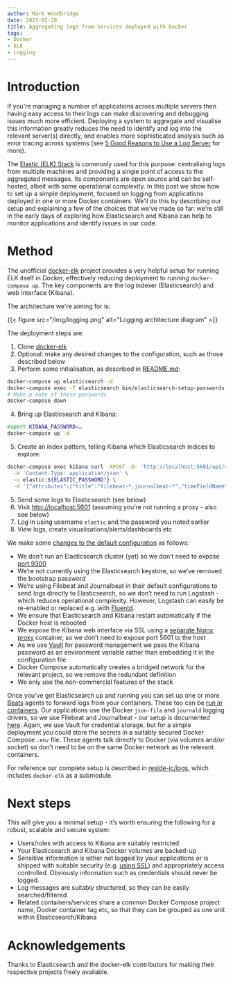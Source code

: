 ```yaml
---
author: Mark Woodbridge
date: 2021-02-18
title: Aggregating logs from services deployed with Docker
tags:
- Docker
- ELK
- Logging
---
```


# Introduction

If you're managing a number of applications across multiple servers then having easy access to their logs can make
discovering and debugging issues much more efficient. Deploying a system to aggregate and visualise this information
greatly reduces the need to identify and log into the relevant server(s) directly, and enables more sophisticated
analysis such as error tracing across systems (see [5 Good Reasons to Use a Log Server] for more).

[5 Good Reasons to Use a Log Server]: https://dzone.com/articles/5-good-reasons-to-use-a-log-server

The [Elastic (ELK) Stack](https://www.elastic.co/what-is/elk-stack) is commonly used for this purpose: centralising logs
from multiple machines and providing a single point of access to the aggregated messages. Its components are open source
and can be self-hosted, albeit with some operational complexity. In this post we show how to set up a simple deployment,
focused on logging from applications deployed in one or more Docker containers. We’ll do this by describing our setup
and explaining a few of the choices that we’ve made so far: we’re still in the early days of exploring how Elasticsearch
and Kibana can help to monitor applications and identify issues in our code.

# Method

The unofficial [docker-elk](https://github.com/deviantony/docker-elk) project provides a very helpful setup for running
ELK itself in Docker, effectively reducing deployment to running `docker-compose up`. The key components are the log
indexer (Elasticsearch) and web interface (Kibana).

The architecture we're aiming for is:

{{< figure src="/img/logging.png" alt="Logging architecture diagram" >}}

The deployment steps are:

1. Clone [docker-elk](https://github.com/deviantony/docker-elk)
2. Optional: make any desired changes to the configuration, such as those described below
3. Perform some initialisation, as described
   in [README.md](https://github.com/deviantony/docker-elk/blob/main/README.md):

  ```sh
  docker-compose up elasticsearch -d
  docker-compose exec -T elasticsearch bin/elasticsearch-setup-passwords auto --batch
  # Make a note of these passwords
  docker-compose down
  ```

4. Bring up Elasticsearch and Kibana:

  ```sh
  export KIBANA_PASSWORD=…
  docker-compose up -d
  ```

5. Create an index pattern, telling Kibana which Elasticsearch indices to explore:

  ```sh
  docker-compose exec kibana curl -XPOST -D- 'http://localhost:5601/api/saved_objects/index-pattern' \
    -H 'Content-Type: application/json' \
    -u elastic:${ELASTIC_PASSWORD?} \
    -d '{"attributes":{"title":"filebeat-*,journalbeat-*","timeFieldName":"@timestamp"}}'
  ```

5. Send some logs to Elasticsearch (see below)
6. Visit <http://localhost:5601> (assuming you’re not running a proxy - also see below)
7. Log in using username `elastic` and the password you noted earlier
8. View logs, create visualisations/alerts/dashboards etc

We make some
[changes to the default configuration](https://github.com/deviantony/docker-elk/compare/main...reside-ic:main) as
follows:

- We don’t run an Elasticsearch cluster (yet) so we don’t need to
  expose [port 9300](https://discuss.elastic.co/t/what-are-ports-9200-and-9300-used-for/238578)
- We’re not currently using the Elasticsearch keystore, so we’ve removed the bootstrap password
- We’re using Filebeat and Journalbeat in their default configurations to send logs directly to Elasticsearch, so we
  don’t need to run Logstash - which reduces operational complexity. However, Logstash can easily be re-enabled or
  replaced e.g. with [Fluentd](https://www.fluentd.org/).
- We ensure that Elasticsearch and Kibana restart automatically if the Docker host is rebooted
- We expose the Kibana web interface via SSL using
  a [separate Nginx proxy](https://github.com/reside-ic/logs/blob/main/docker-compose.override.yml) container, so we
  don’t need to expose port 5601 to the host
- As we use [Vault](https://www.vaultproject.io/) for password management we pass the Kibana password as an environment
  variable rather than embedding it in the configuration file
- Docker Compose automatically creates a bridged network for the relevant project, so we remove the redundant definition
- We only use the non-commercial features of the stack

Once you’ve got Elasticsearch up and running you can set up one or more [Beats](https://www.elastic.co/beats/) agents to
forward logs from your containers. These too can
be [run in containers](https://github.com/reside-ic/beats/blob/main/docker-compose.yml). Our applications use the
Docker `json-file` and `journald` logging drivers, so we use Filebeat and Journalbeat - our setup is
documented [here](https://github.com/reside-ic/beats). Again, we use Vault for credential storage, but for a simple
deployment you could store the secrets in a suitably secured Docker Compose `.env` file. These agents talk directly to
Docker (via volumes and/or socket) so don’t need to be on the same Docker network as the relevant containers.

For reference our complete setup is described in [reside-ic/logs](https://github.com/reside-ic/logs/), which includes
`docker-elk` as a submodule.

# Next steps

This will give you a minimal setup - it’s worth ensuring the following for a robust, scalable and secure system:

- Users/roles with access to Kibana are suitably restricted
- Your Elasticsearch and Kibana Docker volumes are backed-up
- Sensitive information is either not logged by your applications or is shipped with suitable security (e.g.
  [using SSL](https://www.elastic.co/guide/en/beats/filebeat/current/configuration-ssl.html)) and appropriately access
  controlled. Obviously information such as credentials should never be logged.
- Log messages are suitably structured, so they can be easily searched/filtered
- Related containers/services share a common Docker Compose project name, Docker container tag etc, so that they can be
  grouped as one unit within Elasticsearch/Kibana

# Acknowledgements

Thanks to Elasticsearch and the docker-elk contributors for making their respective projects freely available.
